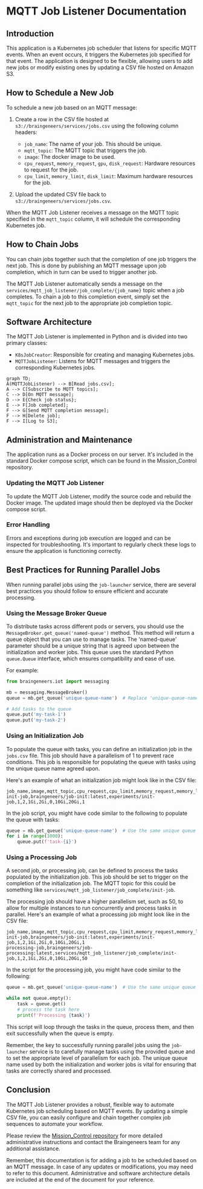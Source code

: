 # MQTT Job Listener Documentation

## Introduction

This application is a Kubernetes job scheduler that listens for specific MQTT events. When an event occurs, it triggers the Kubernetes job specified for that event. The application is designed to be flexible, allowing users to add new jobs or modify existing ones by updating a CSV file hosted on Amazon S3.

## How to Schedule a New Job

To schedule a new job based on an MQTT message:

1. Create a row in the CSV file hosted at `s3://braingeneers/services/jobs.csv` using the following column headers:

    - `job_name`: The name of your job. This should be unique.
    - `mqtt_topic`: The MQTT topic that triggers the job.
    - `image`: The docker image to be used.
    - `cpu_request`, `memory_request`, `gpu`, `disk_request`: Hardware resources to request for the job.
    - `cpu_limit`, `memory_limit`, `disk_limit`: Maximum hardware resources for the job.

2. Upload the updated CSV file back to `s3://braingeneers/services/jobs.csv`.

When the MQTT Job Listener receives a message on the MQTT topic specified in the `mqtt_topic` column, it will schedule the corresponding Kubernetes job.

## How to Chain Jobs

You can chain jobs together such that the completion of one job triggers the next job. This is done by publishing an MQTT message upon job completion, which in turn can be used to trigger another job.

The MQTT Job Listener automatically sends a message on the `services/mqtt_job_listener/job_complete/{job_name}` topic when a job completes. To chain a job to this completion event, simply set the `mqtt_topic` for the next job to the appropriate job completion topic.

## Software Architecture

The MQTT Job Listener is implemented in Python and is divided into two primary classes:

- `K8sJobCreator`: Responsible for creating and managing Kubernetes jobs.
- `MQTTJobListener`: Listens for MQTT messages and triggers the corresponding Kubernetes jobs.

```mermaid
graph TD;
A(MQTTJobListener) --> B[Read jobs.csv];
A --> C[Subscribe to MQTT topics];
C --> D[On MQTT message];
D --> E{Check job status};
E --> F[Job completed];
F --> G[Send MQTT completion message];
F --> H[Delete job];
F --> I[Log to S3];
```

## Administration and Maintenance

The application runs as a Docker process on our server. It's included in the standard Docker compose script, which can be found in the Mission_Control repository.

### Updating the MQTT Job Listener

To update the MQTT Job Listener, modify the source code and rebuild the Docker image. The updated image should then be deployed via the Docker compose script.

### Error Handling

Errors and exceptions during job execution are logged and can be inspected for troubleshooting. It's important to regularly check these logs to ensure the application is functioning correctly.

## Best Practices for Running Parallel Jobs

When running parallel jobs using the `job-launcher` service, there are several best practices you should follow to ensure efficient and accurate processing.

### Using the Message Broker Queue

To distribute tasks across different pods or servers, you should use the `MessageBroker.get_queue('named-queue')` method. This method will return a queue object that you can use to manage tasks. The 'named-queue' parameter should be a unique string that is agreed upon between the initialization and worker jobs. This queue uses the standard Python `queue.Queue` interface, which ensures compatibility and ease of use.

For example:

```python
from braingeneers.iot import messaging

mb = messaging.MessageBroker()
queue = mb.get_queue('unique-queue-name')  # Replace 'unique-queue-name' with your unique queue name

# Add tasks to the queue
queue.put('my-task-1')
queue.put('my-task-2')
```

### Using an Initialization Job

To populate the queue with tasks, you can define an initialization job in the `jobs.csv` file. This job should have a parallelism of 1 to prevent race conditions. This job is responsible for populating the queue with tasks using the unique queue name agreed upon.

Here's an example of what an initialization job might look like in the CSV file:

```csv
job_name,image,mqtt_topic,cpu_request,cpu_limit,memory_request,memory_limit,gpu,disk_request,disk_limit,parallelism
init-job,braingeneers/job-init:latest,experiments/init-job,1,2,1Gi,2Gi,0,10Gi,20Gi,1
```

In the job script, you might have code similar to the following to populate the queue with tasks:

```python
queue = mb.get_queue('unique-queue-name')  # Use the same unique queue name here
for i in range(1000):
    queue.put(f'task-{i}')
```

### Using a Processing Job

A second job, or processing job, can be defined to process the tasks populated by the initialization job. This job should be set to trigger on the completion of the initialization job. The MQTT topic for this could be something like `services/mqtt_job_listener/job_complete/init-job`. 

The processing job should have a higher parallelism set, such as 50, to allow for multiple instances to run concurrently and process tasks in parallel. Here's an example of what a processing job might look like in the CSV file:

```csv
job_name,image,mqtt_topic,cpu_request,cpu_limit,memory_request,memory_limit,gpu,disk_request,disk_limit,parallelism
init-job,braingeneers/job-init:latest,experiments/init-job,1,2,1Gi,2Gi,0,10Gi,20Gi,1
processing-job,braingeneers/job-processing:latest,services/mqtt_job_listener/job_complete/init-job,1,2,1Gi,2Gi,0,10Gi,20Gi,50
```

In the script for the processing job, you might have code similar to the following:

```python
queue = mb.get_queue('unique-queue-name')  # Use the same unique queue name here

while not queue.empty():
    task = queue.get()
    # process the task here
    print(f'Processing {task}')
```

This script will loop through the tasks in the queue, process them, and then exit successfully when the queue is empty.

Remember, the key to successfully running parallel jobs using the `job-launcher` service is to carefully manage tasks using the provided queue and to set the appropriate level of parallelism for each job. The unique queue name used by both the initialization and worker jobs is vital for ensuring that tasks are correctly shared and processed.
## Conclusion

The MQTT Job Listener provides a robust, flexible way to automate Kubernetes job scheduling based on MQTT events. By updating a simple CSV file, you can easily configure and chain together complex job sequences to automate your workflow.

Please review the [Mission_Control repository](https://github.com/Braingeneers/Mission_Control) for more detailed administrative instructions and contact the Braingeneers team for any additional assistance.

Remember, this documentation is for adding a job to be scheduled based on an MQTT message. In case of any updates or modifications, you may need to refer to this document. Administrative and software architecture details are included at the end of the document for your reference.
